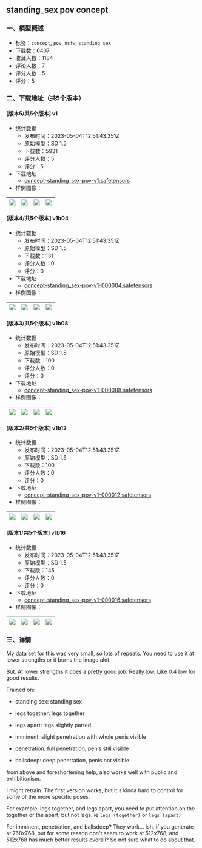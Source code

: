 ## standing_sex pov concept
### 一、模型概述

- 标签：`concept`, `pov`, `nsfw`, `standing sex`
- 下载数：6407
- 收藏人数：1184
- 评论人数：7
- 评分人数：5
- 评分：5

### 二、下载地址（共5个版本）

#### [版本5/共5个版本] v1

- 统计数据
  - 发布时间：2023-05-04T12:51:43.351Z
  - 原始模型：SD 1.5
  - 下载数：5931
  - 评分人数：5
  - 评分：5
- 下载地址
  - [concept-standing_sex-pov-v1.safetensors](https://civitai.com/api/download/models/62188)
- 样例图像：

| <img src="https://image.civitai.com/xG1nkqKTMzGDvpLrqFT7WA/7b521a3d-a6cc-4e73-beed-311849c5fb8c/width=450/683436.jpeg" /> | <img src="https://image.civitai.com/xG1nkqKTMzGDvpLrqFT7WA/2b0341aa-3f8f-4e1b-b3a0-3e607d7790ee/width=450/683328.jpeg" /> | <img src="https://image.civitai.com/xG1nkqKTMzGDvpLrqFT7WA/ff0720c6-6509-4308-ac8a-68e6ebbb3cb4/width=450/683443.jpeg" /> | <img src="https://image.civitai.com/xG1nkqKTMzGDvpLrqFT7WA/44a453a9-2ae8-4a02-9fe1-5520a87cc5b3/width=450/683203.jpeg" /> |
| ---- | ---- | ---- | ---- |

#### [版本4/共5个版本] v1b04

- 统计数据
  - 发布时间：2023-05-04T12:51:43.351Z
  - 原始模型：SD 1.5
  - 下载数：131
  - 评分人数：0
  - 评分：0
- 下载地址
  - [concept-standing_sex-pov-v1-000004.safetensors](https://civitai.com/api/download/models/62190)
- 样例图像：

| <img src="https://image.civitai.com/xG1nkqKTMzGDvpLrqFT7WA/44a85024-3d63-49cd-9812-c0de43dbf375/width=450/683247.jpeg" /> | <img src="https://image.civitai.com/xG1nkqKTMzGDvpLrqFT7WA/42022d2c-a6b1-4607-bf00-79838078fa01/width=450/683249.jpeg" /> | <img src="https://image.civitai.com/xG1nkqKTMzGDvpLrqFT7WA/72e70d0e-ea7a-4225-b176-ba59d6759d7a/width=450/683246.jpeg" /> | <img src="https://image.civitai.com/xG1nkqKTMzGDvpLrqFT7WA/dc397fe7-2324-452a-ad53-08dec61cc841/width=450/683248.jpeg" /> |
| ---- | ---- | ---- | ---- |

#### [版本3/共5个版本] v1b08

- 统计数据
  - 发布时间：2023-05-04T12:51:43.351Z
  - 原始模型：SD 1.5
  - 下载数：100
  - 评分人数：0
  - 评分：0
- 下载地址
  - [concept-standing_sex-pov-v1-000008.safetensors](https://civitai.com/api/download/models/62192)
- 样例图像：

| <img src="https://image.civitai.com/xG1nkqKTMzGDvpLrqFT7WA/06818005-fb4d-4ebe-8c88-18cd88bbdf0f/width=450/683280.jpeg" /> | <img src="https://image.civitai.com/xG1nkqKTMzGDvpLrqFT7WA/1885713e-af0e-4163-a5f3-4568454bad88/width=450/683279.jpeg" /> | <img src="https://image.civitai.com/xG1nkqKTMzGDvpLrqFT7WA/b563d4e1-0528-4202-a2f9-0c0d68aad7e9/width=450/683282.jpeg" /> | <img src="https://image.civitai.com/xG1nkqKTMzGDvpLrqFT7WA/87f406ee-8010-45c1-9533-6369abfa8865/width=450/683281.jpeg" /> |
| ---- | ---- | ---- | ---- |

#### [版本2/共5个版本] v1b12

- 统计数据
  - 发布时间：2023-05-04T12:51:43.351Z
  - 原始模型：SD 1.5
  - 下载数：100
  - 评分人数：0
  - 评分：0
- 下载地址
  - [concept-standing_sex-pov-v1-000012.safetensors](https://civitai.com/api/download/models/62194)
- 样例图像：

| <img src="https://image.civitai.com/xG1nkqKTMzGDvpLrqFT7WA/1a9150e1-3940-4add-9296-711304ad1e02/width=450/683286.jpeg" /> | <img src="https://image.civitai.com/xG1nkqKTMzGDvpLrqFT7WA/760354d7-4457-45da-a8c2-ba60d07bfd0f/width=450/683288.jpeg" /> | <img src="https://image.civitai.com/xG1nkqKTMzGDvpLrqFT7WA/a7f56735-9f0b-4820-a541-6886e4864900/width=450/683285.jpeg" /> | <img src="https://image.civitai.com/xG1nkqKTMzGDvpLrqFT7WA/aed66f78-860c-4e82-b461-e0a878f23c82/width=450/683287.jpeg" /> |
| ---- | ---- | ---- | ---- |

#### [版本1/共5个版本] v1b16

- 统计数据
  - 发布时间：2023-05-04T12:51:43.351Z
  - 原始模型：SD 1.5
  - 下载数：145
  - 评分人数：0
  - 评分：0
- 下载地址
  - [concept-standing_sex-pov-v1-000016.safetensors](https://civitai.com/api/download/models/62196)
- 样例图像：

| <img src="https://image.civitai.com/xG1nkqKTMzGDvpLrqFT7WA/2d7b39e1-8ba3-4281-8c54-f80fef4204fc/width=450/683316.jpeg" /> | <img src="https://image.civitai.com/xG1nkqKTMzGDvpLrqFT7WA/074e6294-8c4c-48e5-8bf2-b4894c880fc1/width=450/683317.jpeg" /> | <img src="https://image.civitai.com/xG1nkqKTMzGDvpLrqFT7WA/5da35bd9-059b-4820-b326-7f617b04433d/width=450/683315.jpeg" /> | <img src="https://image.civitai.com/xG1nkqKTMzGDvpLrqFT7WA/93c02bc8-66b8-4943-ae05-0b63d27f1368/width=450/683318.jpeg" /> |
| ---- | ---- | ---- | ---- |


### 三、详情
<p>My data set for this was very small, so lots of repeats. You need to use it at lower strengths or it burns the image alot.</p><p>But. At lower strengths it does a pretty good job. Really low. Like 0.4 low for good results.</p><p>Trained on:</p><ul><li><p>standing sex: standing sex</p></li><li><p>legs together: legs together</p></li><li><p>legs apart: legs slightly parted</p></li><li><p>imminent: slight penetration with whole penis visible</p></li><li><p>penetration: full penetration, penis still visible</p></li><li><p>ballsdeep: deep penetration, penis not visible</p></li></ul><p>from above and foreshortening help, also works well with public and exhibitionism.</p><p>I might retrain. The first version works, but it's kinda hard to control for some of the more specific poses.</p><p>For example. legs together, and legs apart, you need to put attention on the together or the apart, but not legs. ie <code>legs (together)</code> or <code>legs (apart)</code></p><p>For imminent, penetration, and ballsdeep? They work... ish, if you generate at 768x768, but for some reason don't seem to work at 512x768, and 512x768 has much better results overall? So not sure what to do about that.</p>